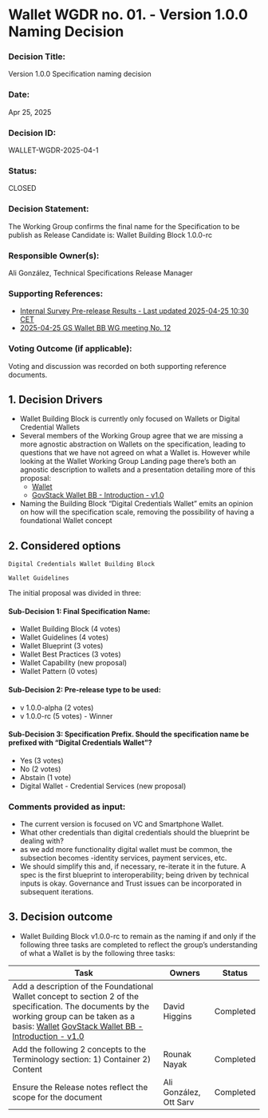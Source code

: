# Wallet WGDR no. 01. - Version 1.0.0 Naming Decision

### Decision Title:
Version 1.0.0 Specification naming decision 

### Date:
Apr 25, 2025 

### Decision ID:
WALLET-WGDR-2025-04-1

### Status:

CLOSED 

### Decision Statement:

The Working Group confirms the final name for the Specification to be publish as Release Candidate is:
Wallet Building Block 1.0.0-rc

### Responsible Owner(s):

Ali González, Technical Specifications Release Manager

### Supporting References:

- [Internal Survey Pre-release Results - Last updated 2025-04-25 10:30 CET](https://docs.google.com/presentation/d/1ok-gqXU3BrM7O81jvaQUT5--ijOySfzA6dXdcTkjHW8/edit?slide=id.g34fef7da80a_0_1#slide=id.g34fef7da80a_0_1)
- [2025-04-25 GS Wallet BB WG meeting No. 12](https://govstack-global.atlassian.net/wiki/spaces/GH/pages/1254653954)

### Voting Outcome (if applicable):

Voting and discussion was recorded on both supporting reference documents.


## 1. Decision Drivers

- Wallet Building Block is currently only focused on Wallets or Digital Credential Wallets
- Several members of the Working Group agree that we are missing a more agnostic abstraction on Wallets on the specification, leading to questions that we have not agreed on what a Wallet is. However while looking at the Wallet Working Group Landing page there’s both an agnostic description to wallets and a presentation detailing more of this proposal:
  - [Wallet](https://govstack-global.atlassian.net/wiki/spaces/GH/pages/476053507/Wallet)
  - [GovStack Wallet BB - Introduction - v1.0](https://docs.google.com/presentation/d/1BqvZ6xAUqbOnF9YAx1UDTsWrrVxn3X8DfQWynM1uqLQ/edit?exids=71471469%2C71471463&pli=1&slide=id.g2b4c1257b93_0_107#slide=id.g2b4c1257b93_0_107)
- Naming the Building Block “Digital Credentials Wallet” emits an opinion on how will the specification scale, removing the possibility of having a foundational Wallet concept

## 2. Considered options

    Digital Credentials Wallet Building Block

    Wallet Guidelines

The initial proposal was divided in three:

#### Sub-Decision 1: Final Specification Name:
  - Wallet Building Block (4 votes)
  - Wallet Guidelines (4 votes)
  - Wallet Blueprint (3 votes)
  - Wallet Best Practices (3 votes)
  - Wallet Capability (new proposal)
  - Wallet Pattern (0 votes)
#### Sub-Decision 2: Pre-release type to be used:
  - v 1.0.0-alpha (2 votes)
  - v 1.0.0-rc (5 votes) - Winner 

#### Sub-Decision 3: Specification Prefix. Should the specification name be prefixed with “Digital Credentials Wallet”?
  - Yes (3 votes)
  - No (2 votes)
  - Abstain (1 vote)
  - Digital Wallet - Credential Services (new proposal)

### Comments provided as input:
- The current version is focused on VC and Smartphone Wallet.
- What other credentials than digital credentials should the blueprint be dealing with?
- as we add more functionality digital wallet must be common, the subsection becomes -identity services, payment services, etc.
- We should simplify this and, if necessary, re-iterate it in the future. A spec is the first blueprint to interoperability; being driven by technical inputs is okay. Governance and Trust issues can be incorporated in subsequent iterations.

## 3. Decision outcome

- Wallet Building Block v1.0.0-rc to remain as the naming if and only if the following three tasks are completed to reflect the group’s understanding of what a Wallet is by the following three tasks:

| Task | Owners | Status |
| --- | --- | --- |
| Add a description of the Foundational Wallet concept to section 2 of the specification. The documents by the working group can be taken as a basis: [Wallet](https://govstack-global.atlassian.net/wiki/spaces/GH/pages/476053507/Wallet) [GovStack Wallet BB - Introduction - v1.0](https://docs.google.com/presentation/d/1BqvZ6xAUqbOnF9YAx1UDTsWrrVxn3X8DfQWynM1uqLQ/edit?exids=71471469%2C71471463&pli=1&slide=id.g2b4c1257b93_0_107#slide=id.g2b4c1257b93_0_107) | David Higgins | Completed | 
| Add the following 2 concepts to the Terminology section: 1) Container 2) Content | Rounak Nayak | Completed |
| Ensure the Release notes reflect the scope for the document | Ali González, Ott Sarv | Completed |

 
